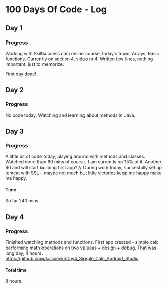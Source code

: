 # 100 Days Of Code - Log

## Day 1
### Progress
Working with Skillsuccess.com online course, today`s topic: Arrays, Basic functions.
Currently on section 4, video nr 4.
Written few lines, nothing important, just to memorize.

First day done!

## Day 2
### Progress
No code today. Watching and learning about methods in Java. 

## Day 3
### Progress
A little bit of code today, playing around with methods and classes. Watched more than 60 mins of course, I am currently on 15% of it. Another 60 and will start building first app?
// During work today, succesfully set up tomcat with SSL - maybe not much but little victories keep me happy make me happy.
#### Time
So far 240 mins.

## Day 4
### Progress
Finished watching methods and functions. First app created - simple calc performing math operations on two valueas + design + debug. That was long day, 4 hours.
https://github.com/kaliciecki/Day4_Simple_Calc_Android_Studio
#### Total time
8 hours.

